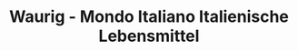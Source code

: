 ---
title: "Waurig - Mondo Italiano Italienische Lebensmittel"
url: /offenbach-am-main/waurig-mondo-italiano-italienische-lebensmittel/
shop: Supermarkt
---